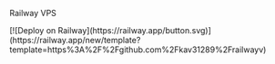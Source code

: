 Railway VPS
<div>
[![Deploy on Railway](https://railway.app/button.svg)](https://railway.app/new/template?template=https%3A%2F%2Fgithub.com%2Fkav31289%2Frailwayv)
  <div>
